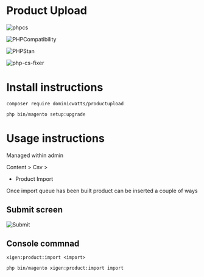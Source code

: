 # Product Upload # 

![phpcs](https://github.com/DominicWatts/ProductUpload/workflows/phpcs/badge.svg)

![PHPCompatibility](https://github.com/DominicWatts/ProductUpload/workflows/PHPCompatibility/badge.svg)

![PHPStan](https://github.com/DominicWatts/ProductUpload/workflows/PHPStan/badge.svg)

![php-cs-fixer](https://github.com/DominicWatts/ProductUpload/workflows/php-cs-fixer/badge.svg)

# Install instructions #

`composer require dominicwatts/productupload`

`php bin/magento setup:upgrade`

# Usage instructions #

Managed within admin

Content > Csv >
  - Product Import

Once import queue has been built product can be inserted a couple of ways

## Submit screen ##

![Submit](https://i.snipboard.io/oadeSf.jpg)

## Console commnad ## 

`xigen:product:import <import>`

`php bin/magento xigen:product:import import`
